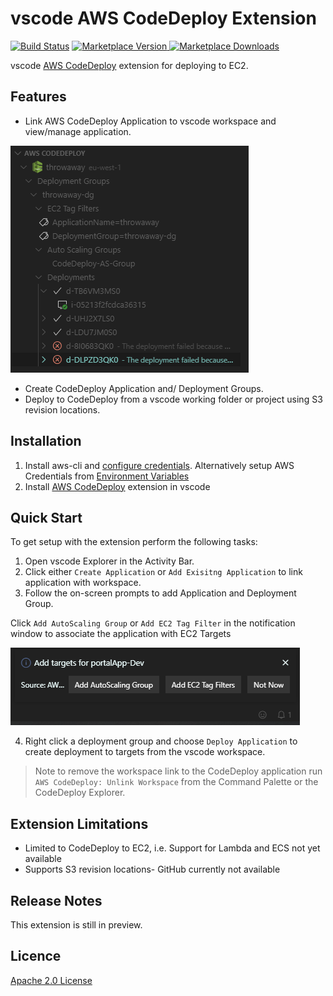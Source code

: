 # vscode AWS CodeDeploy Extension
[![Build Status](https://travis-ci.org/mziyabo/vscode-codedeploy-extension.svg?branch=mainline)](https://travis-ci.org/mziyabo/vscode-codedeploy-extension) [![Marketplace Version](https://img.shields.io/vscode-marketplace/v/mziyabo.vscode-codedeploy.svg) ![Marketplace Downloads](https://img.shields.io/vscode-marketplace/d/mziyabo.vscode-codedeploy.svg)](https://marketplace.visualstudio.com/items?itemName=mziyabo.vscode-codedeploy) 

vscode [AWS CodeDeploy](https://docs.aws.amazon.com/codedeploy/latest/userguide/welcome.html) extension for deploying to EC2.

## Features
- Link AWS CodeDeploy Application to vscode workspace and view/manage application.

![view](./resources/marketplace/explorer.PNG)

- Create CodeDeploy Application and/ Deployment Groups.
- Deploy to CodeDeploy from a vscode working folder or project using S3 revision locations.

## Installation
1. Install aws-cli and [configure credentials](https://docs.aws.amazon.com/cli/latest/userguide/cli-chap-configure.html). Alternatively setup AWS Credentials from [Environment Variables](https://docs.aws.amazon.com/sdk-for-javascript/v2/developer-guide/loading-node-credentials-environment.html)
2. Install [AWS CodeDeploy]() extension in vscode

## Quick Start

To get setup with the extension perform the following tasks:
1. Open vscode Explorer in the Activity Bar.
2. Click either `Create Application` or `Add Exisitng Application` to link application with workspace.
3. Follow the on-screen prompts to add Application and Deployment Group.

Click `Add AutoScaling Group` or `Add EC2 Tag Filter` in the notification window to associate the application with EC2 Targets

![Add Targets](./resources/marketplace/addtargets.PNG)

4. Right click a deployment group and choose `Deploy Application` to create deployment to targets from the vscode workspace.

 > Note to remove the workspace link to the CodeDeploy application run `AWS CodeDeploy: Unlink Workspace` from the Command Palette or the CodeDeploy Explorer.

## Extension Limitations
- Limited to CodeDeploy to EC2, i.e. Support for Lambda and ECS not yet available
- Supports S3 revision locations- GitHub currently not available 

## Release Notes
This extension is still in preview.

## Licence
[Apache 2.0 License](./LICENSE)